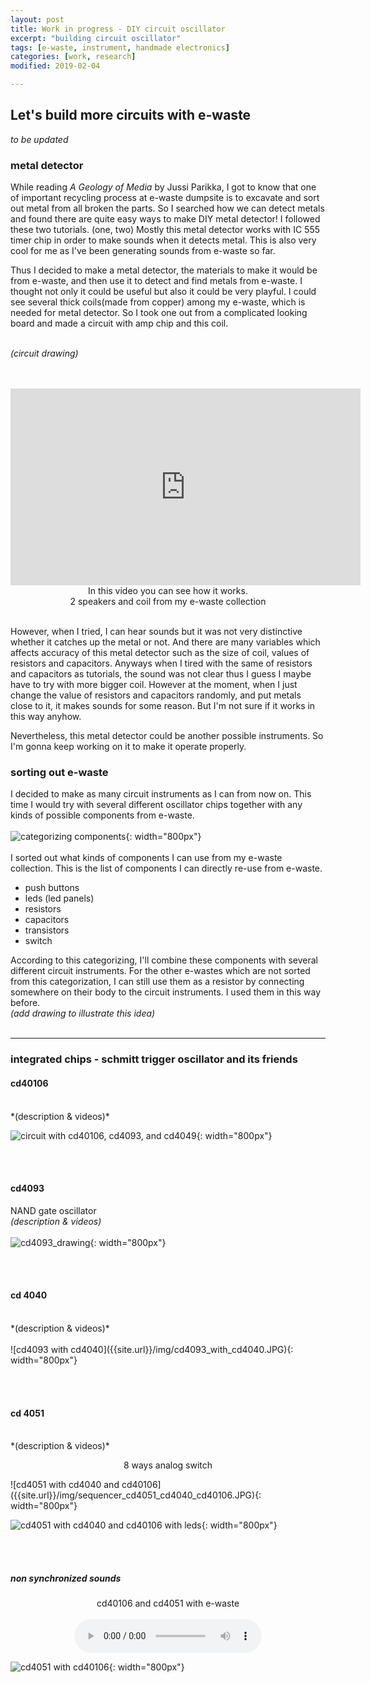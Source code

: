 ```yaml
---
layout: post
title: Work in progress - DIY circuit oscillator
excerpt: "building circuit oscillator"
tags: [e-waste, instrument, handmade electronics]
categories: [work, research]
modified: 2019-02-04

---
```


## Let's build more circuits with e-waste

*to be updated*

### metal detector
While reading *A Geology of Media* by Jussi Parikka, I got to know that one of important recycling process at e-waste dumpsite is to excavate and sort out metal from all broken the parts. So I searched how we can detect metals and found there are quite easy ways to make DIY metal detector! I followed these two tutorials. (one, two)
Mostly this metal detector works with IC 555 timer chip in order to make sounds when it detects metal. This is also very cool for me as I've been generating sounds from e-waste so far.

Thus I decided to make a metal detector, the materials to make it would be from e-waste, and then use it to detect and find metals from e-waste. I thought not only it could be useful but also it could be very playful.
I could see several thick coils(made from copper) among my e-waste, which is needed for metal detector. So I took one out from a complicated looking board and made a circuit with amp chip and this coil.
<br><br>

*(circuit drawing)*
<br><br><br>

<p align="center">
<iframe width="560" height="315" src="https://www.youtube.com/embed/J2WGZsE1m4w" frameborder="0" allow="accelerometer; autoplay; encrypted-media; gyroscope; picture-in-picture" allowfullscreen></iframe>
<br>
In this video you can see how it works.
<br>
2 speakers and coil from my e-waste collection
</p>

<br>
However, when I tried, I can hear sounds but it was not very distinctive whether it catches up the metal or not. And there are many variables which affects accuracy of this metal detector such as the size of coil, values of resistors and capacitors.
Anyways when I tired with the same of resistors and capacitors as tutorials, the sound was not clear thus I guess I maybe have to try with more bigger coil. However at the moment, when I just change the value of resistors and capacitors randomly, and put metals close to it, it makes sounds for some reason. But I'm not sure if it works in this way anyhow.

Nevertheless, this metal detector could be another possible instruments. So I'm gonna keep working on it to make it operate properly.


### sorting out e-waste
I decided to make as many circuit instruments as I can from now on. This time I would try with several different oscillator chips together with any kinds of possible components from e-waste.
<br><br>
![categorizing components]({{site.url}}/img/parts_categorization.gif){: width="800px"}
<br><br>
I sorted out what kinds of components I can use from my e-waste collection. This is the list of components I can directly re-use from e-waste.
* push buttons
* leds (led panels)
* resistors
* capacitors
* transistors
* switch

According to this categorizing, I'll combine these components with several different circuit instruments. For the other e-wastes which are not sorted from this categorization, I can still use them as a resistor by connecting somewhere on their body to the circuit instruments. I used them in this way before.
<br>
*(add drawing to illustrate this idea)*
<br><br>
<hr>

### integrated chips - schmitt trigger oscillator and its friends

#### cd40106
<br>
*(description & videos)*

![circuit with cd40106, cd4093, and cd4049]({{site.url}}/img/cd40106_4093_4049.png){: width="800px"}

<br><br>

#### cd4093
NAND gate oscillator
<br>
*(description & videos)*
<br><br>
![cd4093_drawing]({{site.url}}/img/cd4093_drawing.jpg){: width="800px"}

<br><br>

#### cd 4040
<br>
*(description & videos)*
<br><br>
![cd4093 with cd4040]({{site.url}}/img/cd4093_with_cd4040.JPG){: width="800px"}

<br><br>

#### cd 4051
<br>
*(description & videos)*
<p align="center">
8 ways analog switch
</p>
![cd4051 with cd4040 and cd40106]({{site.url}}/img/sequencer_cd4051_cd4040_cd40106.JPG){: width="800px"}

![cd4051 with cd4040 and cd40106 with leds]({{site.url}}/img/sequencer_with_leds.JPG){: width="800px"}


<br><br>
##### non synchronized sounds
<p align="center">
cd40106 and cd4051 with e-waste
<br><br>
<audio controls>
	<source src="/audio/cd40106,cd4051.mp3" type="audio/mp3">
	<source src="/audio/cd40106,cd4051.ogg" type="audio/ogg">
	Your browser does not support the audio tag.
</audio>
</p>

![cd4051 with cd40106]({{site.url}}/img/cd40106,cd4051.JPG){: width="800px"}

<br><br><br>
